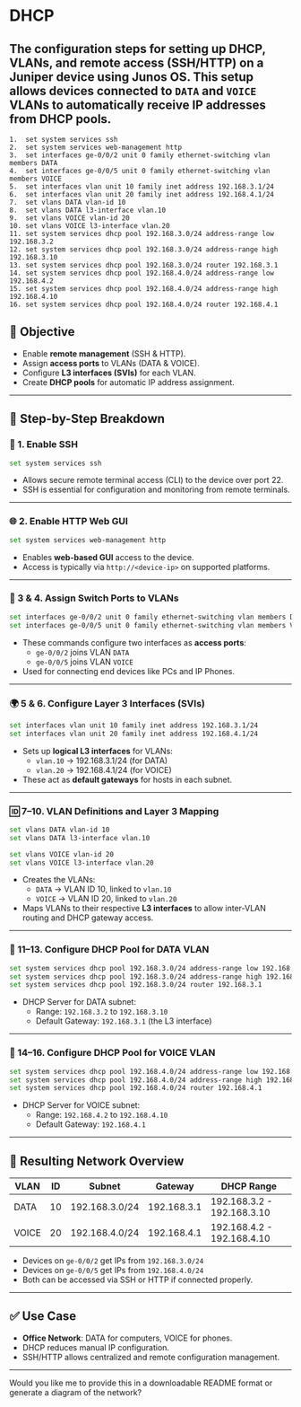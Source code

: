 # DHCP

## The configuration steps for setting up **DHCP, VLANs, and remote access (SSH/HTTP)** on a Juniper device using **Junos OS**. This setup allows devices connected to `DATA` and `VOICE` VLANs to automatically receive IP addresses from DHCP pools.


```
1.	set system services ssh
2.	set system services web-management http
3.	set interfaces ge-0/0/2 unit 0 family ethernet-switching vlan members DATA
4.	set interfaces ge-0/0/5 unit 0 family ethernet-switching vlan members VOICE
5.	set interfaces vlan unit 10 family inet address 192.168.3.1/24
6.	set interfaces vlan unit 20 family inet address 192.168.4.1/24
7.	set vlans DATA vlan-id 10
8.	set vlans DATA l3-interface vlan.10
9.	set vlans VOICE vlan-id 20
10.	set vlans VOICE l3-interface vlan.20
11.	set system services dhcp pool 192.168.3.0/24 address-range low 192.168.3.2
12.	set system services dhcp pool 192.168.3.0/24 address-range high 192.168.3.10
13.	set system services dhcp pool 192.168.3.0/24 router 192.168.3.1
14.	set system services dhcp pool 192.168.4.0/24 address-range low 192.168.4.2
15.	set system services dhcp pool 192.168.4.0/24 address-range high 192.168.4.10
16.	set system services dhcp pool 192.168.4.0/24 router 192.168.4.1
```


## 🧠 Objective

- Enable **remote management** (SSH & HTTP).
- Assign **access ports** to VLANs (DATA & VOICE).
- Configure **L3 interfaces (SVIs)** for each VLAN.
- Create **DHCP pools** for automatic IP address assignment.

---

## 🔧 Step-by-Step Breakdown

### 🔐 1. Enable SSH
```bash
set system services ssh
```
- Allows secure remote terminal access (CLI) to the device over port 22.
- SSH is essential for configuration and monitoring from remote terminals.

---

### 🌐 2. Enable HTTP Web GUI
```bash
set system services web-management http
```
- Enables **web-based GUI** access to the device.
- Access is typically via `http://<device-ip>` on supported platforms.

---

### 🧷 3 & 4. Assign Switch Ports to VLANs
```bash
set interfaces ge-0/0/2 unit 0 family ethernet-switching vlan members DATA
set interfaces ge-0/0/5 unit 0 family ethernet-switching vlan members VOICE
```
- These commands configure two interfaces as **access ports**:
  - `ge-0/0/2` joins VLAN `DATA`
  - `ge-0/0/5` joins VLAN `VOICE`
- Used for connecting end devices like PCs and IP Phones.

---

### 🌍 5 & 6. Configure Layer 3 Interfaces (SVIs)
```bash
set interfaces vlan unit 10 family inet address 192.168.3.1/24
set interfaces vlan unit 20 family inet address 192.168.4.1/24
```
- Sets up **logical L3 interfaces** for VLANs:
  - `vlan.10` → 192.168.3.1/24 (for DATA)
  - `vlan.20` → 192.168.4.1/24 (for VOICE)
- These act as **default gateways** for hosts in each subnet.

---

### 🆔 7–10. VLAN Definitions and Layer 3 Mapping
```bash
set vlans DATA vlan-id 10
set vlans DATA l3-interface vlan.10

set vlans VOICE vlan-id 20
set vlans VOICE l3-interface vlan.20
```
- Creates the VLANs:
  - `DATA` → VLAN ID 10, linked to `vlan.10`
  - `VOICE` → VLAN ID 20, linked to `vlan.20`
- Maps VLANs to their respective **L3 interfaces** to allow inter-VLAN routing and DHCP gateway access.

---

### 📡 11–13. Configure DHCP Pool for DATA VLAN
```bash
set system services dhcp pool 192.168.3.0/24 address-range low 192.168.3.2
set system services dhcp pool 192.168.3.0/24 address-range high 192.168.3.10
set system services dhcp pool 192.168.3.0/24 router 192.168.3.1
```
- DHCP Server for DATA subnet:
  - Range: `192.168.3.2` to `192.168.3.10`
  - Default Gateway: `192.168.3.1` (the L3 interface)

---

### 📡 14–16. Configure DHCP Pool for VOICE VLAN
```bash
set system services dhcp pool 192.168.4.0/24 address-range low 192.168.4.2
set system services dhcp pool 192.168.4.0/24 address-range high 192.168.4.10
set system services dhcp pool 192.168.4.0/24 router 192.168.4.1
```
- DHCP Server for VOICE subnet:
  - Range: `192.168.4.2` to `192.168.4.10`
  - Default Gateway: `192.168.4.1`

---

## 🧪 Resulting Network Overview

| VLAN | ID | Subnet | Gateway | DHCP Range |
|------|----|--------|---------|------------|
| DATA | 10 | 192.168.3.0/24 | 192.168.3.1 | 192.168.3.2 - 192.168.3.10 |
| VOICE | 20 | 192.168.4.0/24 | 192.168.4.1 | 192.168.4.2 - 192.168.4.10 |

- Devices on `ge-0/0/2` get IPs from `192.168.3.0/24`
- Devices on `ge-0/0/5` get IPs from `192.168.4.0/24`
- Both can be accessed via SSH or HTTP if connected properly.

---

## ✅ Use Case

- **Office Network**: DATA for computers, VOICE for phones.
- DHCP reduces manual IP configuration.
- SSH/HTTP allows centralized and remote configuration management.

---

Would you like me to provide this in a downloadable README format or generate a diagram of the network?
